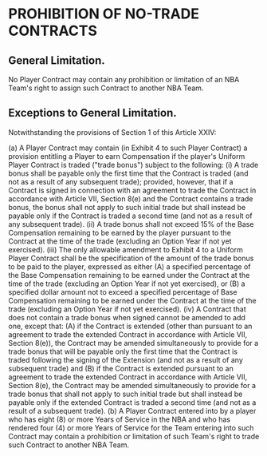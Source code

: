 # PROHIBITION OF NO-TRADE CONTRACTS

## General Limitation.

No Player Contract may contain any prohibition or limitation of an NBA Team's right to assign such Contract to another NBA Team.

## Exceptions to General Limitation.

Notwithstanding the provisions of Section 1 of this Article XXIV:

(a) A Player Contract may contain (in Exhibit 4 to such Player Contract) a provision entitling a Player to earn Compensation if the player's Uniform Player Contract is traded ("trade bonus") subject to the following:
    (i) A trade bonus shall be payable only the first time that the Contract is traded (and not as a result of any subsequent trade); provided, however, that if a Contract is signed in connection with an agreement to trade the Contract in accordance with Article VII, Section 8(e) and the Contract contains a trade bonus, the bonus shall not apply to such initial trade but shall instead be payable only if the Contract is traded a second time (and not as a result of any subsequent trade).
    (ii) A trade bonus shall not exceed 15\% of the Base Compensation remaining to be earned by the player pursuant to the Contract at the time of the trade (excluding an Option Year if not yet exercised).
    (iii) The only allowable amendment to Exhibit 4 to a Uniform Player Contract shall be the specification of the amount of the trade bonus to be paid to the player, expressed as either (A) a specified percentage of the Base Compensation remaining to be earned under the Contract at the time of the trade (excluding an Option Year if not yet exercised), or (B) a specified dollar amount not to exceed a specified percentage of Base Compensation remaining to be earned under the Contract at the time of the trade (excluding an Option Year if not yet exercised).
    (iv) A Contract that does not contain a trade bonus when signed cannot be amended to add one, except that: (A) if the Contract is extended (other than pursuant to an agreement to trade the extended Contract in accordance with Article VII, Section 8(e)), the Contract may be amended simultaneously to provide for a trade bonus that will be payable only the first time that the Contract is traded following the signing of the Extension (and not as a result of any subsequent trade) and (B) if the Contract is extended pursuant to an agreement to trade the extended Contract in accordance with Article VII, Section 8(e), the Contract may be amended simultaneously to provide for a trade bonus that shall not apply to such initial trade but shall instead be payable only if the extended Contract is traded a second time (and not as a result of a subsequent trade).
(b) A Player Contract entered into by a player who has eight (8) or more Years of Service in the NBA and who has rendered four (4) or more Years of Service for the Team entering into such Contract may contain a prohibition or limitation of such Team's right to trade such Contract to another NBA Team.
